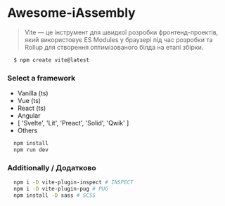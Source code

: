 # Awesome-iAssembly

> Vite — це інструмент для швидкої розробки фронтенд-проектів, який використовує ES Modules у браузері під час розробки та Rollup для створення оптимізованого білда на етапі збірки.

```bash
  $ npm create vite@latest
```

### Select a framework

- Vanilla (ts)
- Vue (ts)
- React (ts)
- Angular
- [ 'Svelte', 'Lit', 'Preact', 'Solid', 'Qwik' ]
- Others

```bash
  npm install
  npm run dev
```

### Additionally / Додатково

```bash
  npm i -D vite-plugin-inspect # INSPECT
  npm i -D vite-plugin-pug # PUG
  npm install -D sass # SCSS
```

